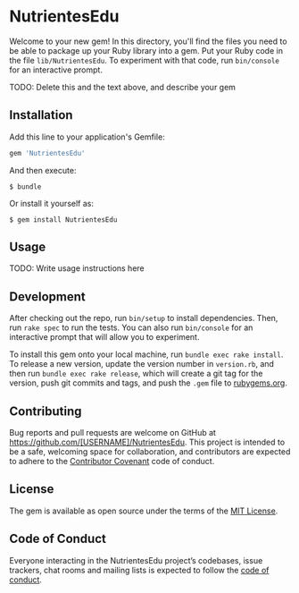 # NutrientesEdu

Welcome to your new gem! In this directory, you'll find the files you need to be able to package up your Ruby library into a gem. Put your Ruby code in the file `lib/NutrientesEdu`. To experiment with that code, run `bin/console` for an interactive prompt.

TODO: Delete this and the text above, and describe your gem

## Installation

Add this line to your application's Gemfile:

```ruby
gem 'NutrientesEdu'
```

And then execute:

    $ bundle

Or install it yourself as:

    $ gem install NutrientesEdu

## Usage

TODO: Write usage instructions here

## Development

After checking out the repo, run `bin/setup` to install dependencies. Then, run `rake spec` to run the tests. You can also run `bin/console` for an interactive prompt that will allow you to experiment.

To install this gem onto your local machine, run `bundle exec rake install`. To release a new version, update the version number in `version.rb`, and then run `bundle exec rake release`, which will create a git tag for the version, push git commits and tags, and push the `.gem` file to [rubygems.org](https://rubygems.org).

## Contributing

Bug reports and pull requests are welcome on GitHub at https://github.com/[USERNAME]/NutrientesEdu. This project is intended to be a safe, welcoming space for collaboration, and contributors are expected to adhere to the [Contributor Covenant](http://contributor-covenant.org) code of conduct.

## License

The gem is available as open source under the terms of the [MIT License](https://opensource.org/licenses/MIT).

## Code of Conduct

Everyone interacting in the NutrientesEdu project’s codebases, issue trackers, chat rooms and mailing lists is expected to follow the [code of conduct](https://github.com/[USERNAME]/NutrientesEdu/blob/master/CODE_OF_CONDUCT.md).
